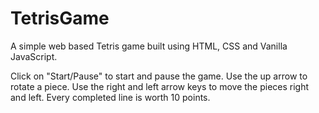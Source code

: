 # TetrisGame
A simple web based Tetris game built using HTML, CSS and Vanilla JavaScript.

Click on "Start/Pause" to start and pause the game. 
Use the up arrow to rotate a piece. 
Use the right and left arrow keys to move the pieces right and left. 
Every completed line is worth 10 points. 
